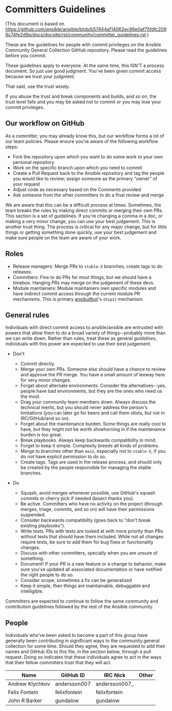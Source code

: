 Committers Guidelines
=====================

(This document is based on https://github.com/ansible/ansible/blob/b57444af14062ec96e0af75fdfc2098c74fe2d9a/docs/docsite/rst/community/committer_guidelines.rst.)

These are the guidelines for people with commit privileges on the Ansible Community General Collection GitHub repository. Please read the guidelines before you commit.

These guidelines apply to everyone. At the same time, this ISN'T a process document. So just use good judgment. You've been given commit access because we trust your judgment.

That said, use the trust wisely.

If you abuse the trust and break components and builds, and so on, the trust level falls and you may be asked not to commit or you may lose your commit privileges.

Our workflow on GitHub
----------------------

As a committer, you may already know this, but our workflow forms a lot of our team policies. Please ensure you're aware of the following workflow steps:

* Fork the repository upon which you want to do some work to your own personal repository
* Work on the specific branch upon which you need to commit
* Create a Pull Request back to the Ansible repository and tag the people you would like to review; assign someone as the primary "owner" of your request
* Adjust code as necessary based on the Comments provided
* Ask someone from the other committers to do a final review and merge

We are aware that this can be a difficult process at times. Sometimes, the team breaks the rules by making direct commits or merging their own PRs. This section is a set of guidelines. If you're changing a comma in a doc, or making a very minor change, you can use your best judgement. This is another trust thing. The process is critical for any major change, but for little things or getting something done quickly, use your best judgement and make sure people on the team are aware of your work.

Roles
-----
* Release managers: Merge PRs to `stable-X` branches, create tags to do releases.
* Committers: Fine to do PRs for most things, but we should have a timebox. Hanging PRs may merge on the judgement of these devs.
* Module maintainers: Module maintainers own specific modules and have indirect commit access through the current module PR mechanisms. This is primary [ansibullbot](https://github.com/ansibullbot)'s `shipit` mechanism.

General rules
-------------
Individuals with direct commit access to ansible/ansible are entrusted with powers that allow them to do a broad variety of things--probably more than we can write down. Rather than rules, treat these as general *guidelines*, individuals with this power are expected to use their best judgement.

* Don't

  - Commit directly.
  - Merge your own PRs. Someone else should have a chance to review and approve the PR merge. You have a small amount of leeway here for very minor changes.
  - Forget about alternate environments. Consider the alternatives--yes, people have bad environments, but they are the ones who need us the most.
  - Drag your community team members down. Always discuss the technical merits, but you should never address the person's limitations (you can later go for beers and call them idiots, but not in IRC/GitHub/and so on).
  - Forget about the maintenance burden. Some things are really cool to have, but they might not be worth shoehorning in if the maintenance burden is too great.
  - Break playbooks. Always keep backwards compatibility in mind.
  - Forget to keep it simple. Complexity breeds all kinds of problems.
  - Merge to branches other than `main`, especially not to `stable-X`, if you do not have explicit permission to do so.
  - Create tags. Tags are used in the release process, and should only be created by the people responsible for managing the stable branches.

* Do

  - Squash, avoid merges whenever possible, use GitHub's squash commits or cherry pick if needed (bisect thanks you).
  - Be active. Committers who have no activity on the project (through merges, triage, commits, and so on) will have their permissions suspended.
  - Consider backwards compatibility (goes back to "don't break existing playbooks").
  - Write tests. PRs with tests are looked at with more priority than PRs without tests that should have them included. While not all changes require tests, be sure to add them for bug fixes or functionality changes.
  - Discuss with other committers, specially when you are unsure of something.
  - Document! If your PR is a new feature or a change to behavior, make sure you've updated all associated documentation or have notified the right people to do so.
  - Consider scope, sometimes a fix can be generalized
  - Keep it simple, then things are maintainable, debuggable and intelligible.

Committers are expected to continue to follow the same community and contribution guidelines followed by the rest of the Ansible community.


People
------

Individuals who've been asked to become a part of this group have generally been contributing in significant ways to the community.general collection for some time. Should they agree, they are requested to add their names and GitHub IDs to this file, in the section below, through a pull request. Doing so indicates that these individuals agree to act in the ways that their fellow committers trust that they will act.

| Name                | GitHub ID            | IRC Nick           | Other                |
| ------------------- | -------------------- | ------------------ | -------------------- |
| Andrew Klychkov     | andersson007         | andersson007_      |                      |
| Felix Fontein       | felixfontein         | felixfontein       |                      |
| John R Barker       | gundalow             | gundalow           |                      |
